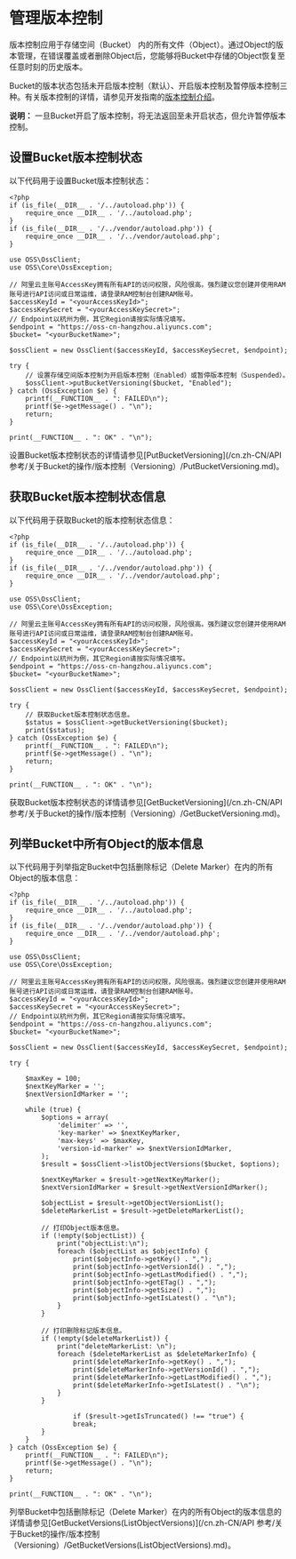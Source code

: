 # 管理版本控制

版本控制应用于存储空间（Bucket） 内的所有文件（Object）。通过Object的版本管理，在错误覆盖或者删除Object后，您能够将Bucket中存储的Object恢复至任意时刻的历史版本。

Bucket的版本状态包括未开启版本控制（默认）、开启版本控制及暂停版本控制三种。有关版本控制的详情，请参见开发指南的[版本控制介绍](/cn.zh-CN/开发指南/数据安全/版本控制/版本控制介绍.md)。

**说明：** 一旦Bucket开启了版本控制，将无法返回至未开启状态，但允许暂停版本控制。

## 设置Bucket版本控制状态

以下代码用于设置Bucket版本控制状态：

```
<?php
if (is_file(__DIR__ . '/../autoload.php')) {
    require_once __DIR__ . '/../autoload.php';
}
if (is_file(__DIR__ . '/../vendor/autoload.php')) {
    require_once __DIR__ . '/../vendor/autoload.php';
}

use OSS\OssClient;
use OSS\Core\OssException;

// 阿里云主账号AccessKey拥有所有API的访问权限，风险很高。强烈建议您创建并使用RAM账号进行API访问或日常运维，请登录RAM控制台创建RAM账号。
$accessKeyId = "<yourAccessKeyId>";
$accessKeySecret = "<yourAccessKeySecret>";
// Endpoint以杭州为例，其它Region请按实际情况填写。
$endpoint = "https://oss-cn-hangzhou.aliyuncs.com";
$bucket= "<yourBucketName>";

$ossClient = new OssClient($accessKeyId, $accessKeySecret, $endpoint);

try {
    // 设置存储空间版本控制为开启版本控制（Enabled）或暂停版本控制（Suspended）。
    $ossClient->putBucketVersioning($bucket, "Enabled");
} catch (OssException $e) {
    printf(__FUNCTION__ . ": FAILED\n");
    printf($e->getMessage() . "\n");
    return;
}

print(__FUNCTION__ . ": OK" . "\n");
```

设置Bucket版本控制状态的详情请参见[PutBucketVersioning](/cn.zh-CN/API 参考/关于Bucket的操作/版本控制（Versioning）/PutBucketVersioning.md)。

## 获取Bucket版本控制状态信息

以下代码用于获取Bucket的版本控制状态信息：

```
<?php
if (is_file(__DIR__ . '/../autoload.php')) {
    require_once __DIR__ . '/../autoload.php';
}
if (is_file(__DIR__ . '/../vendor/autoload.php')) {
    require_once __DIR__ . '/../vendor/autoload.php';
}

use OSS\OssClient;
use OSS\Core\OssException;

// 阿里云主账号AccessKey拥有所有API的访问权限，风险很高。强烈建议您创建并使用RAM账号进行API访问或日常运维，请登录RAM控制台创建RAM账号。
$accessKeyId = "<yourAccessKeyId>";
$accessKeySecret = "<yourAccessKeySecret>";
// Endpoint以杭州为例，其它Region请按实际情况填写。
$endpoint = "https://oss-cn-hangzhou.aliyuncs.com";
$bucket= "<yourBucketName>";

$ossClient = new OssClient($accessKeyId, $accessKeySecret, $endpoint);

try {
    // 获取Bucket版本控制状态信息。
    $status = $ossClient->getBucketVersioning($bucket);
    print($status);
} catch (OssException $e) {
    printf(__FUNCTION__ . ": FAILED\n");
    printf($e->getMessage() . "\n");
    return;
}

print(__FUNCTION__ . ": OK" . "\n");
```

获取Bucket版本控制状态的详情请参见[GetBucketVersioning](/cn.zh-CN/API 参考/关于Bucket的操作/版本控制（Versioning）/GetBucketVersioning.md)。

## 列举Bucket中所有Object的版本信息

以下代码用于列举指定Bucket中包括删除标记（Delete Marker）在内的所有Object的版本信息：

```
<?php
if (is_file(__DIR__ . '/../autoload.php')) {
    require_once __DIR__ . '/../autoload.php';
}
if (is_file(__DIR__ . '/../vendor/autoload.php')) {
    require_once __DIR__ . '/../vendor/autoload.php';
}

use OSS\OssClient;
use OSS\Core\OssException;

// 阿里云主账号AccessKey拥有所有API的访问权限，风险很高。强烈建议您创建并使用RAM账号进行API访问或日常运维，请登录RAM控制台创建RAM账号。
$accessKeyId = "<yourAccessKeyId>";
$accessKeySecret = "<yourAccessKeySecret>";
// Endpoint以杭州为例，其它Region请按实际情况填写。
$endpoint = "https://oss-cn-hangzhou.aliyuncs.com";
$bucket= "<yourBucketName>";

$ossClient = new OssClient($accessKeyId, $accessKeySecret, $endpoint);

try {

    $maxKey = 100;
    $nextKeyMarker = '';
    $nextVersionIdMarker = '';

    while (true) {
        $options = array(
            'delimiter' => '',
            'key-marker' => $nextKeyMarker,
            'max-keys' => $maxKey,
            'version-id-marker' => $nextVersionIdMarker,
        );
        $result = $ossClient->listObjectVersions($bucket, $options);

        $nextKeyMarker = $result->getNextKeyMarker();
        $nextVersionIdMarker = $result->getNextVersionIdMarker();
       
        $objectList = $result->getObjectVersionList();
        $deleteMarkerList = $result->getDeleteMarkerList();
        
        // 打印Object版本信息。
        if (!empty($objectList)) {
            print("objectList:\n");
            foreach ($objectList as $objectInfo) {
                print($objectInfo->getKey() . ",");
                print($objectInfo->getVersionId() . ",");
                print($objectInfo->getLastModified() . ",");
                print($objectInfo->getETag() . ",");
                print($objectInfo->getSize() . ",");
                print($objectInfo->getIsLatest() . "\n");
            }
        }
        
        // 打印删除标记版本信息。
        if (!empty($deleteMarkerList)) {
            print("deleteMarkerList: \n");
            foreach ($deleteMarkerList as $deleteMarkerInfo) {
                print($deleteMarkerInfo->getKey() . ",");
                print($deleteMarkerInfo->getVersionId() . ",");
                print($deleteMarkerInfo->getLastModified() . ",");
                print($deleteMarkerInfo->getIsLatest() . "\n");
            }
        }

                if ($result->getIsTruncated() !== "true") {
                break;
        }
    }
} catch (OssException $e) {
    printf(__FUNCTION__ . ": FAILED\n");
    printf($e->getMessage() . "\n");
    return;
}

print(__FUNCTION__ . ": OK" . "\n");
```

列举Bucket中包括删除标记（Delete Marker）在内的所有Object的版本信息的详情请参见[GetBucketVersions\(ListObjectVersions\)](/cn.zh-CN/API 参考/关于Bucket的操作/版本控制（Versioning）/GetBucketVersions(ListObjectVersions).md)。

